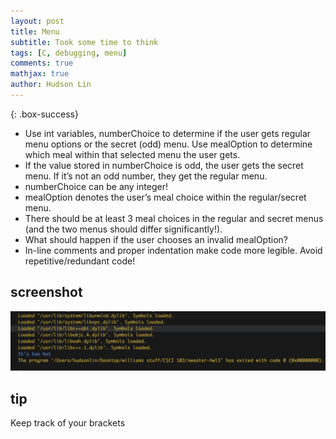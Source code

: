 ```yaml
---
layout: post
title: Menu
subtitle: Took some time to think
tags: [C, debugging, menu]
comments: true
mathjax: true
author: Hudson Lin
---
```


{: .box-success}
- Use int variables, numberChoice to determine if the user gets regular menu options or the secret (odd) menu. Use mealOption to determine which meal within that selected menu the user gets.
- If the value stored in numberChoice is odd, the user gets the secret menu. If it’s not an odd number, they get the regular menu.
- numberChoice can be any integer!
- mealOption denotes the user’s meal choice within the regular/secret menu.
- There should be at least 3 meal choices in the regular and secret menus (and the two menus should differ significantly!).
- What should happen if the user chooses an invalid mealOption?
- In-line comments and proper indentation make code more legible. Avoid repetitive/redundant code!

## screenshot
![vscode](https://raw.githubusercontent.com/huddylin2/huddylin2.github.io/master/assets/img/sweater.png)
## tip
Keep track of your brackets
